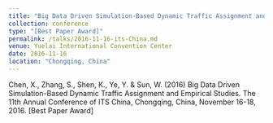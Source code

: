 ```yaml
---
title: "Big Data Driven Simulation-Based Dynamic Traffic Assignment and Empirical Studies"
collection: conference
type: "[Best Paper Award]"
permalink: /talks/2016-11-16-its-China.md
venue: Yuelai International Convention Center
date: 2016-11-16
location: "Chongqing, China"
---
```

Chen, X., Zhang, S., Shen, K., Ye, Y. & Sun, W. (2016) Big Data Driven Simulation-Based Dynamic Traffic Assignment and Empirical Studies. The 11th Annual Conference of ITS China, Chongqing, China, November 16-18, 2016. [Best Paper Award]
